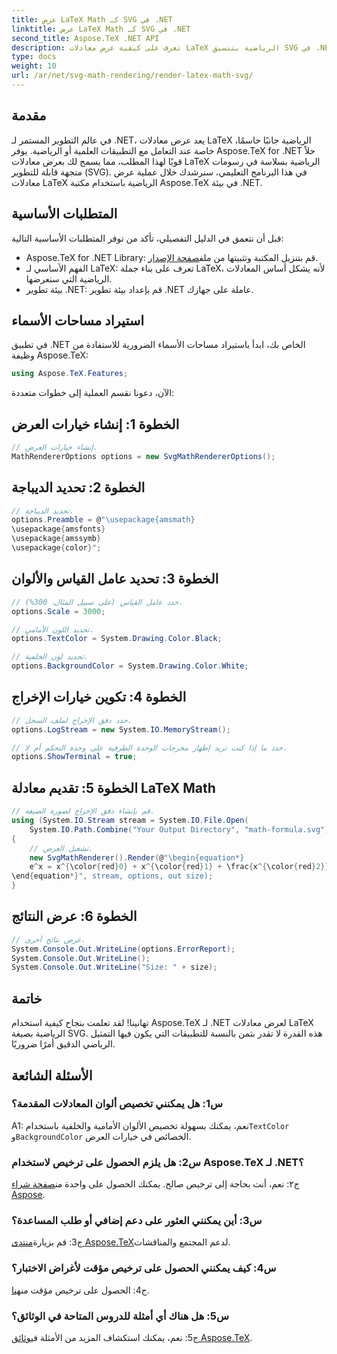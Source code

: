 ```yaml
---
title: عرض LaTeX Math كـ SVG في .NET
linktitle: عرض LaTeX Math كـ SVG في .NET
second_title: Aspose.TeX .NET API
description: تعرف على كيفية عرض معادلات LaTeX الرياضية بتنسيق SVG في .NET باستخدام Aspose.TeX. دليل خطوة بخطوة مع خيارات قابلة للتخصيص للتمثيل الرياضي الدقيق.
type: docs
weight: 10
url: /ar/net/svg-math-rendering/render-latex-math-svg/
---
```

## مقدمة

في عالم التطوير المستمر لـ .NET، يعد عرض معادلات LaTeX الرياضية جانبًا حاسمًا، خاصة عند التعامل مع التطبيقات العلمية أو الرياضية. يوفر Aspose.TeX for .NET حلاً قويًا لهذا المطلب، مما يسمح لك بعرض معادلات LaTeX الرياضية بسلاسة في رسومات متجهة قابلة للتطوير (SVG). في هذا البرنامج التعليمي، سنرشدك خلال عملية عرض معادلات LaTeX الرياضية باستخدام مكتبة Aspose.TeX في بيئة .NET.

## المتطلبات الأساسية

قبل أن نتعمق في الدليل التفصيلي، تأكد من توفر المتطلبات الأساسية التالية:

-  Aspose.TeX for .NET Library: قم بتنزيل المكتبة وتثبيتها من ملف[صفحة الإصدار](https://releases.aspose.com/tex/net/).
- الفهم الأساسي لـ LaTeX: تعرف على بناء جملة LaTeX، لأنه يشكل أساس المعادلات الرياضية التي سنعرضها.
- بيئة تطوير .NET: قم بإعداد بيئة تطوير .NET عاملة على جهازك.

## استيراد مساحات الأسماء

في تطبيق .NET الخاص بك، ابدأ باستيراد مساحات الأسماء الضرورية للاستفادة من وظيفة Aspose.TeX:

```csharp
using Aspose.TeX.Features;
```

الآن، دعونا نقسم العملية إلى خطوات متعددة:

## الخطوة 1: إنشاء خيارات العرض

```csharp
// إنشاء خيارات العرض.
MathRendererOptions options = new SvgMathRendererOptions();
```

## الخطوة 2: تحديد الديباجة

```csharp
// تحديد الديباجة.
options.Preamble = @"\usepackage{amsmath}
\usepackage{amsfonts}
\usepackage{amssymb}
\usepackage{color}";
```

## الخطوة 3: تحديد عامل القياس والألوان

```csharp
// حدد عامل القياس (على سبيل المثال، 300%).
options.Scale = 3000;

// تحديد اللون الأمامي.
options.TextColor = System.Drawing.Color.Black;

// تحديد لون الخلفية.
options.BackgroundColor = System.Drawing.Color.White;
```

## الخطوة 4: تكوين خيارات الإخراج

```csharp
// حدد دفق الإخراج لملف السجل.
options.LogStream = new System.IO.MemoryStream();

// حدد ما إذا كنت تريد إظهار مخرجات الوحدة الطرفية على وحدة التحكم أم لا.
options.ShowTerminal = true;
```

## الخطوة 5: تقديم معادلة LaTeX Math

```csharp
// قم بإنشاء دفق الإخراج لصورة الصيغة.
using (System.IO.Stream stream = System.IO.File.Open(
    System.IO.Path.Combine("Your Output Directory", "math-formula.svg"), System.IO.FileMode.Create))
{
    // تشغيل العرض.
    new SvgMathRenderer().Render(@"\begin{equation*}
    e^x = x^{\color{red}0} + x^{\color{red}1} + \frac{x^{\color{red}2}}{2} + \frac{x^{\color{red}3}}{6} + \cdots = \sum_{n\geq 0} \frac{x^{\color{red}n}}{n!}
\end{equation*}", stream, options, out size);
}
```

## الخطوة 6: عرض النتائج

```csharp
// عرض نتائج أخرى.
System.Console.Out.WriteLine(options.ErrorReport);
System.Console.Out.WriteLine();
System.Console.Out.WriteLine("Size: " + size);
```

## خاتمة

تهانينا! لقد تعلمت بنجاح كيفية استخدام Aspose.TeX لـ .NET لعرض معادلات LaTeX الرياضية بصيغة SVG. هذه القدرة لا تقدر بثمن بالنسبة للتطبيقات التي يكون فيها التمثيل الرياضي الدقيق أمرًا ضروريًا.

## الأسئلة الشائعة

### س1: هل يمكنني تخصيص ألوان المعادلات المقدمة؟

 A1: نعم، يمكنك بسهولة تخصيص الألوان الأمامية والخلفية باستخدام`TextColor` و`BackgroundColor` الخصائص في خيارات العرض.

### س2: هل يلزم الحصول على ترخيص لاستخدام Aspose.TeX لـ .NET؟

 ج٢: نعم، أنت بحاجة إلى ترخيص صالح. يمكنك الحصول على واحدة من[صفحة شراء Aspose](https://purchase.aspose.com/buy).

### س3: أين يمكنني العثور على دعم إضافي أو طلب المساعدة؟

 ج3: قم بزيارة[منتدى Aspose.TeX](https://forum.aspose.com/c/tex/47)لدعم المجتمع والمناقشات.

### س4: كيف يمكنني الحصول على ترخيص مؤقت لأغراض الاختبار؟

 ج4: الحصول على ترخيص مؤقت من[هنا](https://purchase.aspose.com/temporary-license/).

### س5: هل هناك أي أمثلة للدروس المتاحة في الوثائق؟

 ج5: نعم، يمكنك استكشاف المزيد من الأمثلة في[وثائق Aspose.TeX](https://reference.aspose.com/tex/net/).